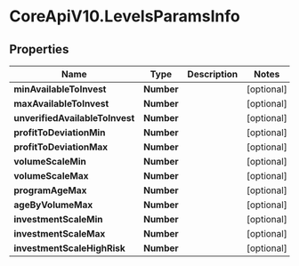 # CoreApiV10.LevelsParamsInfo

## Properties
Name | Type | Description | Notes
------------ | ------------- | ------------- | -------------
**minAvailableToInvest** | **Number** |  | [optional] 
**maxAvailableToInvest** | **Number** |  | [optional] 
**unverifiedAvailableToInvest** | **Number** |  | [optional] 
**profitToDeviationMin** | **Number** |  | [optional] 
**profitToDeviationMax** | **Number** |  | [optional] 
**volumeScaleMin** | **Number** |  | [optional] 
**volumeScaleMax** | **Number** |  | [optional] 
**programAgeMax** | **Number** |  | [optional] 
**ageByVolumeMax** | **Number** |  | [optional] 
**investmentScaleMin** | **Number** |  | [optional] 
**investmentScaleMax** | **Number** |  | [optional] 
**investmentScaleHighRisk** | **Number** |  | [optional] 


